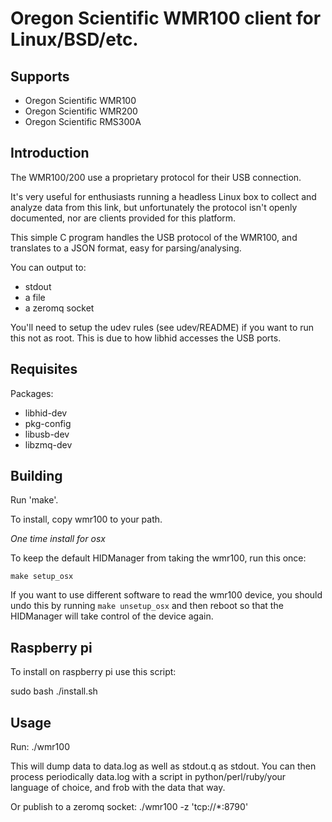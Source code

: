Oregon Scientific WMR100 client for Linux/BSD/etc.
==================================================

Supports
--------

* Oregon Scientific WMR100
* Oregon Scientific WMR200
* Oregon Scientific RMS300A

Introduction
------------

The WMR100/200 use a proprietary protocol for their USB connection.

It's very useful for enthusiasts running a headless Linux box to collect and
analyze data from this link, but unfortunately the protocol isn't openly
documented, nor are clients provided for this platform.

This simple C program handles the USB protocol of the WMR100, and translates to
a JSON format, easy for parsing/analysing.

You can output to:
- stdout
- a file
- a zeromq socket

You'll need to setup the udev rules (see udev/README) if you want to run this
not as root. This is due to how libhid accesses the USB ports.

Requisites
----------

Packages:
- libhid-dev
- pkg-config
- libusb-dev
- libzmq-dev

Building
--------

Run 'make'.

To install, copy wmr100 to your path.

*One time install for osx*

To keep the default HIDManager from taking the wmr100, run this once:

    make setup_osx

If you want to use different software to read the wmr100 device, you should undo
this by running `make unsetup_osx` and then reboot so that the HIDManager will
take control of the device again.

Raspberry pi
------------

To install on raspberry pi use this script:

sudo bash ./install.sh

Usage
-----

Run:
    ./wmr100

This will dump data to data.log as well as stdout.q as stdout. You can then
process periodically data.log with a script in python/perl/ruby/your language of
choice, and frob with the data that way.

Or publish to a zeromq socket:
    ./wmr100 -z 'tcp://*:8790'
